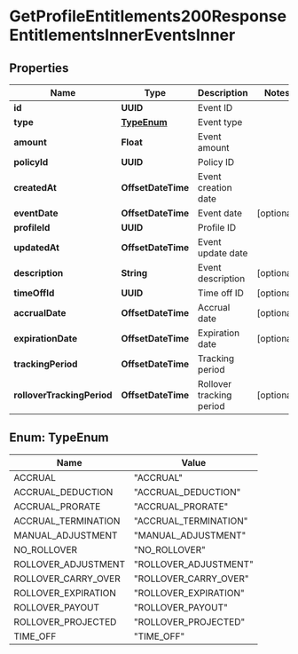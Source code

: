 

# GetProfileEntitlements200ResponseEntitlementsInnerEventsInner


## Properties

| Name | Type | Description | Notes |
|------------ | ------------- | ------------- | -------------|
|**id** | **UUID** | Event ID |  |
|**type** | [**TypeEnum**](#TypeEnum) | Event type |  |
|**amount** | **Float** | Event amount |  |
|**policyId** | **UUID** | Policy ID |  |
|**createdAt** | **OffsetDateTime** | Event creation date |  |
|**eventDate** | **OffsetDateTime** | Event date |  [optional] |
|**profileId** | **UUID** | Profile ID |  |
|**updatedAt** | **OffsetDateTime** | Event update date |  |
|**description** | **String** | Event description |  [optional] |
|**timeOffId** | **UUID** | Time off ID |  [optional] |
|**accrualDate** | **OffsetDateTime** | Accrual date |  [optional] |
|**expirationDate** | **OffsetDateTime** | Expiration date |  [optional] |
|**trackingPeriod** | **OffsetDateTime** | Tracking period |  |
|**rolloverTrackingPeriod** | **OffsetDateTime** | Rollover tracking period |  [optional] |



## Enum: TypeEnum

| Name | Value |
|---- | -----|
| ACCRUAL | &quot;ACCRUAL&quot; |
| ACCRUAL_DEDUCTION | &quot;ACCRUAL_DEDUCTION&quot; |
| ACCRUAL_PRORATE | &quot;ACCRUAL_PRORATE&quot; |
| ACCRUAL_TERMINATION | &quot;ACCRUAL_TERMINATION&quot; |
| MANUAL_ADJUSTMENT | &quot;MANUAL_ADJUSTMENT&quot; |
| NO_ROLLOVER | &quot;NO_ROLLOVER&quot; |
| ROLLOVER_ADJUSTMENT | &quot;ROLLOVER_ADJUSTMENT&quot; |
| ROLLOVER_CARRY_OVER | &quot;ROLLOVER_CARRY_OVER&quot; |
| ROLLOVER_EXPIRATION | &quot;ROLLOVER_EXPIRATION&quot; |
| ROLLOVER_PAYOUT | &quot;ROLLOVER_PAYOUT&quot; |
| ROLLOVER_PROJECTED | &quot;ROLLOVER_PROJECTED&quot; |
| TIME_OFF | &quot;TIME_OFF&quot; |



